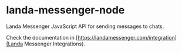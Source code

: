 # landa-messenger-node

Landa Messenger JavaScript API for sending messages to chats.

Check the documentation in [https://landamessenger.com/integration](Landa Messenger Integrations).